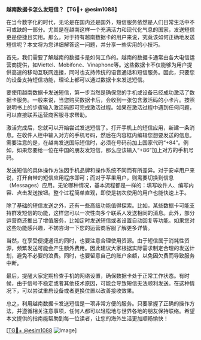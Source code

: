 **越南数据卡怎么发短信？【TG💪+ @esim1088】**

在当今数字化的时代，无论是在国内还是国外，短信服务依然是人们日常生活中不可或缺的一部分。尤其是在越南这样一个充满活力和现代化气息的国家，发送短信更是便捷且实用。那么，对于持有越南数据卡的用户来说，究竟该如何正确地发送短信呢？本文将为您详细解答这一问题，并分享一些实用的小技巧。

首先，我们需要了解越南的数据卡是如何工作的。越南的数据卡通常由各大电信运营商提供，如Viettel、Mobifone、Vinaphone等。这些数据卡不仅能够为用户提供高速的移动互联网连接，同时也支持传统的语音通话和短信服务。因此，只要您的设备支持短信功能，理论上都可以通过数据卡来发送短信。

要使用越南数据卡发送短信，第一步当然是确保您的手机或设备已经成功激活了数据卡服务。一般来说，当您购买数据卡后，会收到一张包含激活码的小卡片。按照说明书上的步骤输入激活码即可完成激活过程。如果在激活过程中遇到任何问题，可以直接联系运营商客服寻求帮助。

激活完成后，您就可以开始尝试发送短信了。打开手机上的短信应用，新建一条消息。在收件人栏中输入对方的手机号码，然后在内容框内编辑您想要发送的信息。需要注意的是，在越南发送国际短信时，必须在号码前加上国家代码“+84”。例如，如果您要给一位在中国的朋友发短信，那么应该输入“+86”加上对方的手机号码。

发送短信的具体操作方法因手机品牌和操作系统不同而有所差异。对于安卓用户来说，打开自带的短信应用程序即可；而对于苹果用户，则需要切换到信息（Messages）应用。无论哪种情况，基本流程都是一样的：填写收件人、编写内容、点击发送按钮。整个过程简单直观，即使是初次使用的用户也能快速上手。

除了基础的短信发送之外，还有一些高级功能值得探索。比如，某些数据卡可能支持群发短信的功能，这样您可以一次性向多个联系人发送相同的消息。此外，部分运营商还推出了增值服务，比如定时发送短信或者设置自动回复等功能。如果您对这些功能感兴趣，不妨咨询一下您的运营商客服了解更多详情。

当然，在享受便捷通讯的同时，也要注意合理使用资源。由于短信属于消耗性资源，频繁发送可能会产生额外费用。因此建议大家根据实际需求制定合理的发送计划，避免不必要的浪费。同时，也要留意自己的账户余额，以免因欠费而导致服务中断。

最后，提醒大家定期检查手机的网络设置，确保数据卡处于正常工作状态。有时候，由于信号不稳定或者其他技术原因，可能会导致短信无法顺利发送。在这种情况下，可以尝试重启设备或者更换位置以改善接收效果。

总之，利用越南数据卡发送短信是一项非常方便的服务。只要掌握了正确的操作方法，并遵循相关注意事项，任何人都可以轻松地与世界各地的朋友保持联络。希望本文提供的指南能帮助到每一位读者，让您的海外生活更加顺畅愉快！

[[TG💪+ @esim1088](https://t.me/s/esim1088) ![Image](https://i.postimg.cc/4NQfJmqS/Snipaste-2025-05-13-00-14-12.png)]